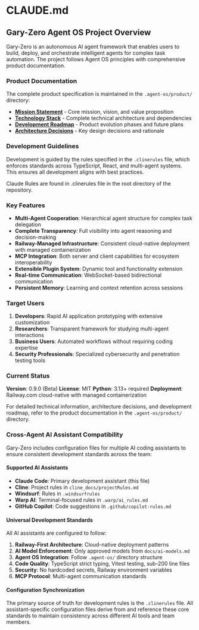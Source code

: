 # CLAUDE.md

## Gary-Zero Agent OS Project Overview

Gary-Zero is an autonomous AI agent framework that enables users to build, deploy, and orchestrate intelligent agents for complex task automation. The project follows Agent OS principles with comprehensive product documentation.

### Product Documentation

The complete product specification is maintained in the `.agent-os/product/` directory:

- **[Mission Statement](.agent-os/product/mission.md)** - Core mission, vision, and value proposition
- **[Technology Stack](.agent-os/product/tech-stack.md)** - Complete technical architecture and dependencies
- **[Development Roadmap](.agent-os/product/roadmap.md)** - Product evolution phases and future plans
- **[Architecture Decisions](.agent-os/product/decisions.md)** - Key design decisions and rationale

### Development Guidelines

Development is guided by the rules specified in the `.clinerules` file, which enforces standards across TypeScript, React, and multi-agent systems. This ensures all development aligns with best practices.

Claude Rules are found in .clinerules file in the root directory of the repository.

### Key Features

- **Multi-Agent Cooperation**: Hierarchical agent structure for complex task delegation
- **Complete Transparency**: Full visibility into agent reasoning and decision-making
- **Railway-Managed Infrastructure**: Consistent cloud-native deployment with managed containerization
- **MCP Integration**: Both server and client capabilities for ecosystem interoperability
- **Extensible Plugin System**: Dynamic tool and functionality extension
- **Real-time Communication**: WebSocket-based bidirectional communication
- **Persistent Memory**: Learning and context retention across sessions

### Target Users

1. **Developers**: Rapid AI application prototyping with extensive customization
2. **Researchers**: Transparent framework for studying multi-agent interactions
3. **Business Users**: Automated workflows without requiring coding expertise
4. **Security Professionals**: Specialized cybersecurity and penetration testing tools

### Current Status

**Version**: 0.9.0 (Beta)
**License**: MIT
**Python**: 3.13+ required
**Deployment**: Railway.com cloud-native with managed containerization

For detailed technical information, architecture decisions, and development roadmap, refer to the product documentation in the `.agent-os/product/` directory.

### Cross-Agent AI Assistant Compatibility

Gary-Zero includes configuration files for multiple AI coding assistants to ensure consistent development standards across the team:

#### Supported AI Assistants

- **Claude Code**: Primary development assistant (this file)
- **Cline**: Project rules in `cline_docs/projectRules.md`
- **Windsurf**: Rules in `.windsurfrules`
- **Warp AI**: Terminal-focused rules in `.warp/ai_rules.md`
- **GitHub Copilot**: Code suggestions in `.github/copilot-rules.md`

#### Universal Development Standards

All AI assistants are configured to follow:

1. **Railway-First Architecture**: Cloud-native deployment patterns
2. **AI Model Enforcement**: Only approved models from `docs/ai-models.md`
3. **Agent OS Integration**: Follow `.agent-os/` directory structure
4. **Code Quality**: TypeScript strict typing, Vitest testing, sub-200 line files
5. **Security**: No hardcoded secrets, Railway environment variables
6. **MCP Protocol**: Multi-agent communication standards

#### Configuration Synchronization

The primary source of truth for development rules is the `.clinerules` file. All assistant-specific configuration files derive from and reference these core standards to maintain consistency across different AI tools and team members.
